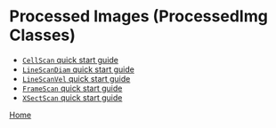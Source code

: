 Processed Images (ProcessedImg Classes)
=======================================

   + [`CellScan` quick start guide](./pi_CellScan.html)
   + [`LineScanDiam` quick start guide](./pi_LineScanDiam.html)
   + [`LineScanVel` quick start guide](./pi_LineScanVel.html)
   + [`FrameScan` quick start guide](./pi_FrameScan.html)
   + [`XSectScan` quick start guide](./pi_XSectScan.html)

[Home](./index.html)

